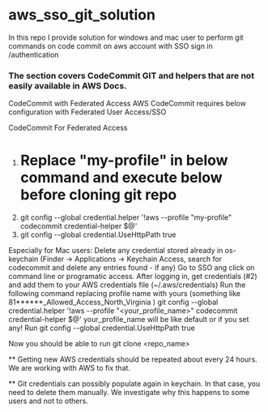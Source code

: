 # aws_sso_git_solution
In this repo I provide solution for windows and mac user to perform git commands on code commit on aws account with SSO sign in /authentication


### The section covers CodeCommit GIT and helpers that are not easily available in AWS Docs.

CodeCommit with Federated Access
AWS CodeCommit requires below configuration with Federated User Access/SSO

CodeCommit For Federated Access

1.  # Replace "my-profile" in below command and execute below before cloning git repo
2. git config --global credential.helper '!aws --profile "my-profile" codecommit credential-helper $@'
3. git config --global credential.UseHttpPath true

Especially for Mac users:
Delete any credential stored already in os-keychain (Finder → Applications → Keychain Access, search for codecommit and delete any entries found - if any)
Go to SSO ang click on command line or programatic access. After logging in, get credentials (#2) and add them to your AWS credentials file (~/.aws/credentials)
Run the following command replacing profile name with yours (something like 81******_Allowed_Access_North_Virginia )
git config --global credential.helper '!aws --profile "<your_profile_name>" codecommit credential-helper $@'
your_profile_name will be like default or if you set any!
Run
git config --global credential.UseHttpPath true

Now you should be able to run
git clone <repo_name>

** Getting new AWS credentials should be repeated about every 24 hours. We are working with AWS to fix that.

** Git credentials can possibly populate again in keychain. In that case, you need to delete them manually. We investigate why this happens to some users and not to others.
